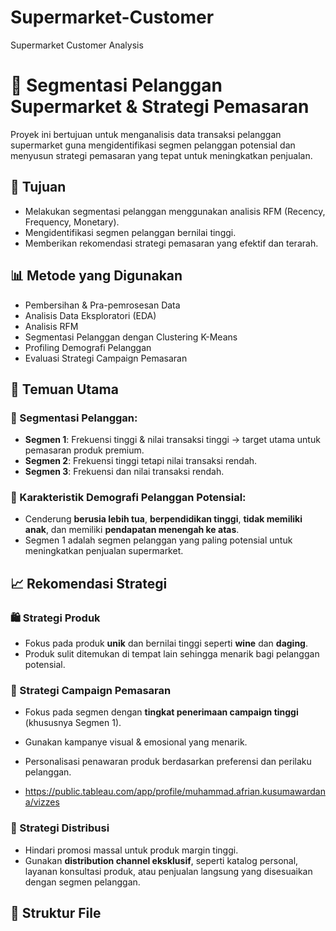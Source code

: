 # Supermarket-Customer
Supermarket Customer Analysis
# 🛒 Segmentasi Pelanggan Supermarket & Strategi Pemasaran

Proyek ini bertujuan untuk menganalisis data transaksi pelanggan supermarket guna mengidentifikasi segmen pelanggan potensial dan menyusun strategi pemasaran yang tepat untuk meningkatkan penjualan.

## 🎯 Tujuan
- Melakukan segmentasi pelanggan menggunakan analisis RFM (Recency, Frequency, Monetary).
- Mengidentifikasi segmen pelanggan bernilai tinggi.
- Memberikan rekomendasi strategi pemasaran yang efektif dan terarah.

## 📊 Metode yang Digunakan
- Pembersihan & Pra-pemrosesan Data
- Analisis Data Eksploratori (EDA)
- Analisis RFM
- Segmentasi Pelanggan dengan Clustering K-Means
- Profiling Demografi Pelanggan
- Evaluasi Strategi Campaign Pemasaran

## 🧠 Temuan Utama

### 📌 Segmentasi Pelanggan:
- **Segmen 1**: Frekuensi tinggi & nilai transaksi tinggi → target utama untuk pemasaran produk premium.
- **Segmen 2**: Frekuensi tinggi tetapi nilai transaksi rendah.
- **Segmen 3**: Frekuensi dan nilai transaksi rendah.

### 👤 Karakteristik Demografi Pelanggan Potensial:
- Cenderung **berusia lebih tua**, **berpendidikan tinggi**, **tidak memiliki anak**, dan memiliki **pendapatan menengah ke atas**.
- Segmen 1 adalah segmen pelanggan yang paling potensial untuk meningkatkan penjualan supermarket.

## 📈 Rekomendasi Strategi

### 🛍️ Strategi Produk
- Fokus pada produk **unik** dan bernilai tinggi seperti **wine** dan **daging**.
- Produk sulit ditemukan di tempat lain sehingga menarik bagi pelanggan potensial.

### 📣 Strategi Campaign Pemasaran
- Fokus pada segmen dengan **tingkat penerimaan campaign tinggi** (khususnya Segmen 1).
- Gunakan kampanye visual & emosional yang menarik.
- Personalisasi penawaran produk berdasarkan preferensi dan perilaku pelanggan.

- https://public.tableau.com/app/profile/muhammad.afrian.kusumawardana/vizzes

### 🚚 Strategi Distribusi
- Hindari promosi massal untuk produk margin tinggi.
- Gunakan **distribution channel eksklusif**, seperti katalog personal, layanan konsultasi produk, atau penjualan langsung yang disesuaikan dengan segmen pelanggan.

## 📁 Struktur File
